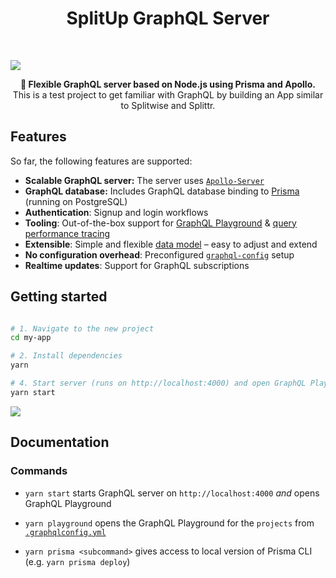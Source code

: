 <h1 align="center"><strong>SplitUp GraphQL Server</strong></h1>

<br />

![](https://imgur.com/lIi4YrZ.png)

<div align="center"><strong>🚀 Flexible GraphQL server based on Node.js using Prisma and Apollo.</strong></div>
<div align="center">This is a test project to get familiar with GraphQL by building an App similar to Splitwise and Splittr.</div>

## Features
So far, the following features are supported:

- **Scalable GraphQL server:** The server uses [`Apollo-Server`](https://github.com/apollographql/apollo-server) 
- **GraphQL database:** Includes GraphQL database binding to [Prisma](https://www.prismagraphql.com) (running on PostgreSQL)
- **Authentication**: Signup and login workflows
- **Tooling**: Out-of-the-box support for [GraphQL Playground](https://github.com/prisma/graphql-playground) & [query performance tracing](https://github.com/apollographql/apollo-tracing)
- **Extensible**: Simple and flexible [data model](./database/datamodel.graphql) – easy to adjust and extend
- **No configuration overhead**: Preconfigured [`graphql-config`](https://github.com/prisma/graphql-config) setup
- **Realtime updates**: Support for GraphQL subscriptions

## Getting started

```sh

# 1. Navigate to the new project
cd my-app

# 2. Install dependencies
yarn

# 4. Start server (runs on http://localhost:4000) and open GraphQL Playground
yarn start
```

![](https://imgur.com/hElq68i.png)

## Documentation

### Commands

* `yarn start` starts GraphQL server on `http://localhost:4000` _and_ opens GraphQL Playground

* `yarn playground` opens the GraphQL Playground for the `projects` from [`.graphqlconfig.yml`](./.graphqlconfig.yml)

* `yarn prisma <subcommand>` gives access to local version of Prisma CLI (e.g. `yarn prisma deploy`)

